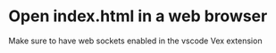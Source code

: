 # Open index.html in a web browser

Make sure to have web sockets enabled in the vscode Vex extension
